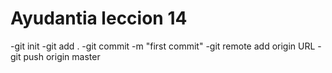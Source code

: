 # Ayudantia leccion 14
  -git init
  -git add .
  -git commit -m "first commit"
  -git remote add origin URL
  -git push origin master
